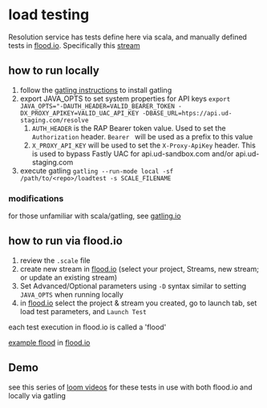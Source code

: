 # load testing
Resolution service has tests define here via scala, and manually defined tests in [flood.io](https://app.flood.io/projects/99157/streams). Specifically this [stream](https://app.flood.io/projects/99157/streams/199451/design)

## how to run locally
1. follow the [gatling instructions](https://gatling.io/docs/gatling/tutorials/installation/) to install gatling
1. export JAVA_OPTS to set system properties for API keys
`export JAVA_OPTS="-DAUTH_HEADER=VALID_BEARER_TOKEN -DX_PROXY_APIKEY=VALID_UAC_API_KEY -DBASE_URL=htps://api.ud-staging.com/resolve`
    1. `AUTH_HEADER` is the RAP Bearer token value. Used to set the `Authorization` header.  `Bearer ` will be used as a prefix to this value
    1. `X_PROXY_API_KEY` will be used to set the `X-Proxy-ApiKey` header. This is used to bypass Fastly UAC for api.ud-sandbox.com and/or api.ud-staging.com
1. execute gatling `gatling --run-mode local -sf /path/to/<repo>/loadtest -s SCALE_FILENAME`



### modifications
for those unfamiliar with scala/gatling, see [gatling.io](https://gatling.io/docs/)


## how to run via flood.io
1. review the `.scale` file 
1. create new stream in [flood.io](https://app.flood.io/) (select your project, Streams, new stream; or update an existing stream)
1. Set Advanced/Optional parameters using `-D` syntax similar to setting `JAVA_OPTS` when running locally
1. in [flood.io](https://app.flood.io/) select the project & stream you created, go to launch tab, set load test parameters, and `Launch Test`

each test execution in flood.io is called a 'flood'

[example flood](https://app.flood.io/projects/99747/flood/2LNd1UszwdAJvHVP7zeeZUXp8fQ/grid/jOKjAif7R1iWMlhMA8081g/timeline/2023-02-06T20:32:30.000Z/2023-02-06T20:36:15.000Z?label=domainsExpandRecords4) in [flood.io](https://flood.io)

## Demo
see this series of [loom videos](https://loom.com/share/folder/2e5e6b2b9d0f42b09e857cca68ea8c00) for these tests in use with both flood.io and locally via gatling

